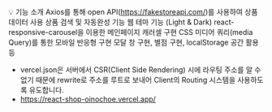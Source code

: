 💡 기능 소개
Axios를 통해 open API(https://fakestoreapi.com/)를 사용하여 상품 데이터 사용
상품 검색 및 자동완성 기능
웹 테마 기능 (Light & Dark)
react-responsive-carousel을 이용한 메인페이지 캐러셀 구현
CSS 미디어 쿼리(media Query)를 통한 모바일 반응형 구현
모달 창 구현, 별점 구현, localStorage 공간 활용 등

- vercel.json은 서버에서 CSR(Client Side Rendering) 시에 라우팅 주소를 알 수 없기 때문에 rewrite로 주소를 루트로 보내어 Client의 Routing 시스템을 사용하도록 유도합니다.
- https://react-shop-oinochoe.vercel.app/
